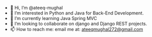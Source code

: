 - 👋 Hi, I’m @ateeq-mughal
- 👀 I’m interested in Python and Java for Back-End Development.
- 🌱 I’m currently learning Java Spring MVC
- 💞️ I’m looking to collaborate on django and Django REST projects.
- 📫 How to reach me: email me at: ateeqmughal272@gmail.com

<!---
ateeq-mughal/ateeq-mughal is a ✨ special ✨ repository because its `README.md` (this file) appears on your GitHub profile.
You can click the Preview link to take a look at your changes.
--->
